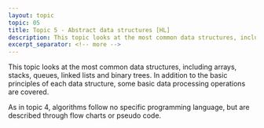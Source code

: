 ```yaml
---
layout: topic
topic: 05
title: Topic 5 - Abstract data structures [HL]
description: This topic looks at the most common data structures, including arrays, stacks, queues, linked lists and binary trees. In addition to the basic principles of each data structure, some basic data processing operations are covered.
excerpt_separator: <!-- more -->
---
```

This topic looks at the most common data structures, including arrays, stacks, queues, linked lists and binary trees. In addition to the basic principles of each data structure, some basic data processing operations are covered.
<!-- more -->
As in topic 4, algorithms follow no specific programming language, but are described through flow charts or pseudo code.
